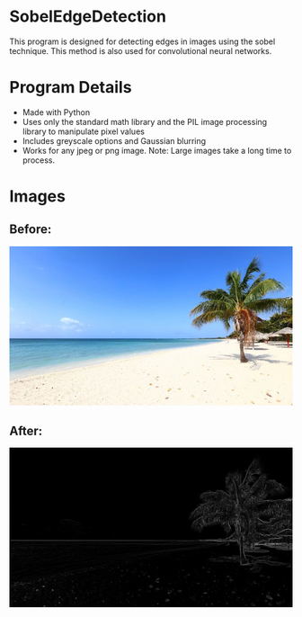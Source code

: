 # SobelEdgeDetection
This program is designed for detecting edges in images using the sobel technique. This method is also used for convolutional neural
networks.

# Program Details
- Made with Python
- Uses only the standard math library and the PIL image processing library to manipulate pixel values
- Includes greyscale options and Gaussian blurring
- Works for any jpeg or png image. Note: Large images take a long time to process.

# Images

## Before:
![](https://github.com/BenHenderson09/SobelEdgeDetection/blob/master/images/beach.jpg)

## After:
![](https://github.com/BenHenderson09/SobelEdgeDetection/blob/master/images/edges.png)
